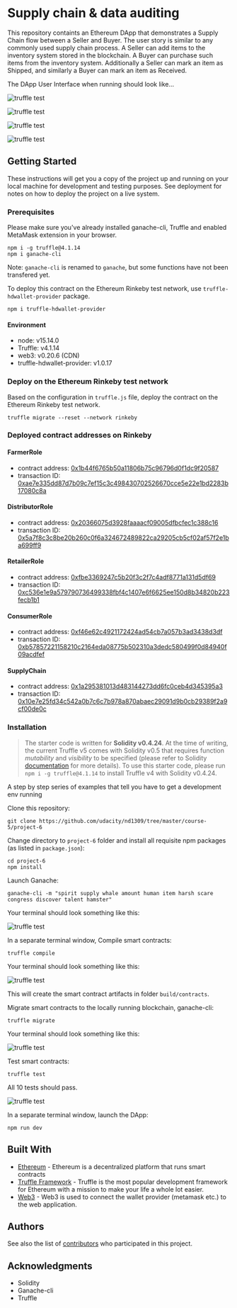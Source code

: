 # Supply chain & data auditing

This repository containts an Ethereum DApp that demonstrates a Supply Chain flow between a Seller and Buyer. The user story is similar to any commonly used supply chain process. A Seller can add items to the inventory system stored in the blockchain. A Buyer can purchase such items from the inventory system. Additionally a Seller can mark an item as Shipped, and similarly a Buyer can mark an item as Received.

The DApp User Interface when running should look like...

![truffle test](images/ftc_product_overview.png)

![truffle test](images/ftc_farm_details.png)

![truffle test](images/ftc_product_details.png)

![truffle test](images/ftc_transaction_history.png)


## Getting Started

These instructions will get you a copy of the project up and running on your local machine for development and testing purposes. See deployment for notes on how to deploy the project on a live system.

### Prerequisites

Please make sure you've already installed ganache-cli, Truffle and enabled MetaMask extension in your browser.

```
npm i -g truffle@4.1.14
npm i ganache-cli
```

Note: `ganache-cli` is renamed to `ganache`, but some functions have not been transfered yet.

To deploy this contract on the Ethereum Rinkeby test network, use `truffle-hdwallet-provider` package.

```
npm i truffle-hdwallet-provider
```

#### Environment

- node: v15.14.0
- Truffle: v4.1.14
- web3: v0.20.6 (CDN)
- truffle-hdwallet-provider: v1.0.17

### Deploy on the Ethereum Rinkeby test network

Based on the configuration in `truffle.js` file, deploy the contract on the Ethereum Rinkeby test network.

```
truffle migrate --reset --network rinkeby
```

### Deployed contract addresses on Rinkeby

#### FarmerRole

- contract address: [0x1b44f6765b50a11806b75c96796d0f1dc9f20587](https://rinkeby.etherscan.io/address/0x1b44f6765b50a11806b75c96796d0f1dc9f20587)
- transaction ID: [0xae7e335dd87d7b09c7ef15c3c498430702526670cce5e22e1bd2283b17080c8a](https://rinkeby.etherscan.io/tx/0xae7e335dd87d7b09c7ef15c3c498430702526670cce5e22e1bd2283b17080c8a)

#### DistributorRole

- contract address: [0x20366075d3928faaaacf09005dfbcfec1c388c16](https://rinkeby.etherscan.io/address/0x20366075d3928faaaacf09005dfbcfec1c388c16)
- transaction ID: [0x5a7f8c3c8be20b260c0f6a324672489822ca29205cb5cf02af57f2e1ba699ff9](https://rinkeby.etherscan.io/tx/0x5a7f8c3c8be20b260c0f6a324672489822ca29205cb5cf02af57f2e1ba699ff9)

#### RetailerRole

- contract address: [0xfbe3369247c5b20f3c2f7c4adf8771a131d5df69](https://rinkeby.etherscan.io/address/0xfbe3369247c5b20f3c2f7c4adf8771a131d5df69)
- transaction ID: [0xc536e1e9a579790736499338fbf4c1407e6f6625ee150d8b34820b223fecb1b1](https://rinkeby.etherscan.io/tx/0xc536e1e9a579790736499338fbf4c1407e6f6625ee150d8b34820b223fecb1b1)

#### ConsumerRole

- contract address: [0xf46e62c4921172424ad54cb7a057b3ad3438d3df](https://rinkeby.etherscan.io/address/)
- transaction ID: [0xb57857221158210c2164eda08775b502310a3dedc580499f0d84940f09acdfef](https://rinkeby.etherscan.io/tx/0xb57857221158210c2164eda08775b502310a3dedc580499f0d84940f09acdfef)

#### SupplyChain

- contract address: [0x1a295381013d483144273dd6fc0ceb4d345395a3](https://rinkeby.etherscan.io/address/0x1a295381013d483144273dd6fc0ceb4d345395a3)
- transaction ID: [0x10e7e25fd34c542a0b7c6c7b978a870abaec29091d9b0cb29389f2a9cf00de0c](https://rinkeby.etherscan.io/tx/0x10e7e25fd34c542a0b7c6c7b978a870abaec29091d9b0cb29389f2a9cf00de0c)

### Installation

> The starter code is written for **Solidity v0.4.24**. At the time of writing, the current Truffle v5 comes with Solidity v0.5 that requires function *mutability* and *visibility* to be specified (please refer to Solidity [documentation](https://docs.soliditylang.org/en/v0.5.0/050-breaking-changes.html) for more details). To use this starter code, please run `npm i -g truffle@4.1.14` to install Truffle v4 with Solidity v0.4.24. 

A step by step series of examples that tell you have to get a development env running

Clone this repository:

```
git clone https://github.com/udacity/nd1309/tree/master/course-5/project-6
```

Change directory to ```project-6``` folder and install all requisite npm packages (as listed in ```package.json```):

```
cd project-6
npm install
```

Launch Ganache:

```
ganache-cli -m "spirit supply whale amount human item harsh scare congress discover talent hamster"
```

Your terminal should look something like this:

![truffle test](images/ganache-cli.png)

In a separate terminal window, Compile smart contracts:

```
truffle compile
```

Your terminal should look something like this:

![truffle test](images/truffle_compile.png)

This will create the smart contract artifacts in folder ```build/contracts```.

Migrate smart contracts to the locally running blockchain, ganache-cli:

```
truffle migrate
```

Your terminal should look something like this:

![truffle test](images/truffle_migrate.png)

Test smart contracts:

```
truffle test
```

All 10 tests should pass.

![truffle test](images/truffle_test.png)

In a separate terminal window, launch the DApp:

```
npm run dev
```

## Built With

* [Ethereum](https://www.ethereum.org/) - Ethereum is a decentralized platform that runs smart contracts
* [Truffle Framework](http://truffleframework.com/) - Truffle is the most popular development framework for Ethereum with a mission to make your life a whole lot easier.
* [Web3](https://github.com/ChainSafe/web3.js) - Web3 is used to connect the wallet provider (metamask etc.) to the web application.

## Authors

See also the list of [contributors](https://github.com/your/project/contributors.md) who participated in this project.

## Acknowledgments

* Solidity
* Ganache-cli
* Truffle
